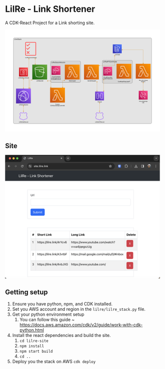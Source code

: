 
# LilRe - Link Shortener

A CDK-React Project for a Link shorting site.

![CDK Diagram](https://github.com/anhydrous99/lilre/blob/main/images/diagram.png)

## Site

![Site Image](https://github.com/anhydrous99/lilre/blob/main/images/lilre.png)

## Getting setup 

1. Ensure you have python, npm, and CDK installed.
2. Set you AWS account and region in the `lilre/lilre_stack.py` file.
3. Get your python environment setup
    1. You can follow this guide ~ https://docs.aws.amazon.com/cdk/v2/guide/work-with-cdk-python.html
4. Install the react dependencies and build the site.
    1. `cd lilre-site`
    2. `npm install`
    3. `npm start build`
    4. `cd ..`
5. Deploy you the stack on AWS `cdk deploy`
